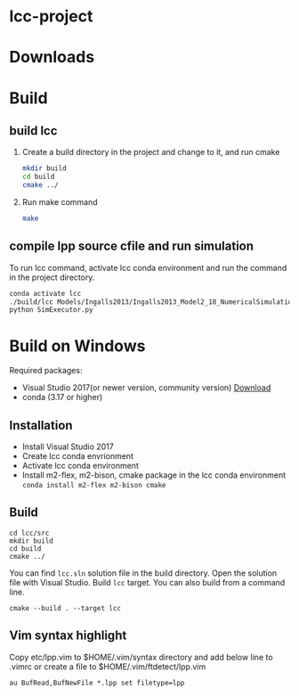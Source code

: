 # lcc-project


# Downloads

# Build
## build lcc

1. Create a build directory in the project and change to it, and run cmake
   ```sh
   mkdir build
   cd build
   cmake ../
   ```

2. Run make command
   ```sh
   make
   ```

## compile lpp source cfile and run simulation

To run lcc command, activate lcc conda environment and run the command in the project directory.
```sh
conda activate lcc
./build/lcc Models/Ingalls2013/Ingalls2013_Model2_18_NumericalSimulation.lpp
python SimExecutor.py
```

# Build on Windows
Required packages:  
- Visual Studio 2017(or newer version, community version) [Download](https://my.visualstudio.com/Downloads?q=visual%20studio%202017&wt.mc_id=o~msft~vscom~older-downloads)  
- conda (3.17 or higher)

## Installation
- Install Visual Studio 2017
- Create lcc conda envrionment
- Activate lcc conda environment
- Install m2-flex, m2-bison, cmake package in the lcc conda environment  
  `conda install m2-flex m2-bison cmake`

## Build
    cd lcc/src
    mkdir build
    cd build
    cmake ../
    
You can find `lcc.sln` solution file in the build directory. Open the solution file with Visual Studio. Build `lcc` target. You can also build from a command line.

    cmake --build . --target lcc


## Vim syntax highlight
Copy etc/lpp.vim to $HOME/.vim/syntax directory and add below line to .vimrc or create a file to $HOME/.vim/ftdetect/lpp.vim
```
au BufRead,BufNewFile *.lpp set filetype=lpp
```
